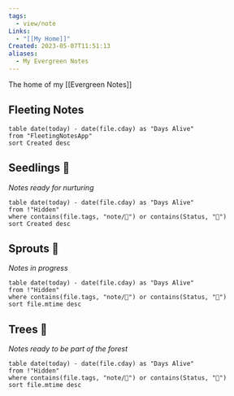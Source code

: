 ```yaml
---
tags:
  - view/note
Links:
  - "[[My Home]]"
Created: 2023-05-07T11:51:13
aliases:
  - My Evergreen Notes
---
```

 The home of my [[Evergreen Notes]]
## Fleeting Notes
```dataview
table date(today) - date(file.cday) as "Days Alive"
from "FleetingNotesApp"
sort Created desc
```

## Seedlings 🌱
*Notes ready for nurturing*
```dataview
table date(today) - date(file.cday) as "Days Alive"
from !"Hidden"
where contains(file.tags, "note/🌱") or contains(Status, "🌱")
sort Created desc
```

## Sprouts 🌿
*Notes in progress*
```dataview
table date(today) - date(file.cday) as "Days Alive"
from !"Hidden"
where contains(file.tags, "note/🌿") or contains(Status, "🌿")
sort file.mtime desc
```
## Trees 🌲
*Notes ready to be part of the forest*
```dataview
table date(today) - date(file.cday) as "Days Alive"
from !"Hidden"
where contains(file.tags, "note/🌲") or contains(Status, "🌲")
sort file.mtime desc
```
